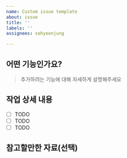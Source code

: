 ```yaml
---
name: Custom issue template
about: issue
title: ''
labels: ''
assignees: sohyeonjung

---
```


## 어떤 기능인가요?
> 추가하려는 기능에 대해 자세하게 설명해주세요

## 작업 상세 내용
- [ ] TODO
- [ ] TODO
- [ ] TODO

## 참고할만한 자료(선택)
